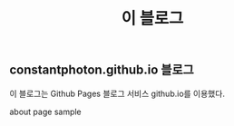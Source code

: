 ﻿---
title: "이 블로그"
permalink: /about/
layout: single
---

## constantphoton.github.io 블로그

이 블로그는 Github Pages 블로그 서비스 github.io를 이용했다.

about page sample